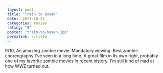 ```yaml
---
 layout: post
 title: "Train to Busan"
 date:  2017-10-31
 categories: review
 rating: "9"
 poster: "train-to-busan.jpg"
 permalink: /:title
---
```



9/10, An amazing zombie movie. Mandatory viewing. Best zombie choreography I've seen in a long time. A great film in its own right, probably one of my favorite zombie movies in recent history. I'm still kind of mad at how WWZ turned out.